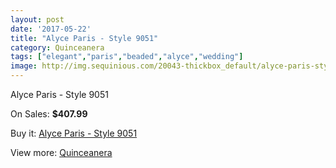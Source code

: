 ```yaml
---
layout: post
date: '2017-05-22'
title: "Alyce Paris - Style 9051"
category: Quinceanera
tags: ["elegant","paris","beaded","alyce","wedding"]
image: http://img.sequinious.com/20043-thickbox_default/alyce-paris-style-9051.jpg
---
```

Alyce Paris - Style 9051

On Sales: **$407.99**
<a href="https://www.sequinious.com/quinceanera/8987-alyce-paris-style-9051.html"><amp-img layout="responsive" width="600" height="600" src="//img.sequinious.com/20043-thickbox_default/alyce-paris-style-9051.jpg" alt="Alyce Paris - Style 9051 0" /></a>
<a href="https://www.sequinious.com/quinceanera/8987-alyce-paris-style-9051.html"><amp-img layout="responsive" width="600" height="600" src="//img.sequinious.com/20045-thickbox_default/alyce-paris-style-9051.jpg" alt="Alyce Paris - Style 9051 1" /></a>
<a href="https://www.sequinious.com/quinceanera/8987-alyce-paris-style-9051.html"><amp-img layout="responsive" width="600" height="600" src="//img.sequinious.com/20044-thickbox_default/alyce-paris-style-9051.jpg" alt="Alyce Paris - Style 9051 2" /></a>

Buy it: [Alyce Paris - Style 9051](https://www.sequinious.com/quinceanera/8987-alyce-paris-style-9051.html "Alyce Paris - Style 9051")

View more: [Quinceanera](https://www.sequinious.com/8-quinceanera "Quinceanera")